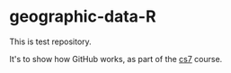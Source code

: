 # geographic-data-R

This is test repository.

It's to show how GitHub works, as part of the [cs7](https://github.com/Robinlovelace/cs7) course.

